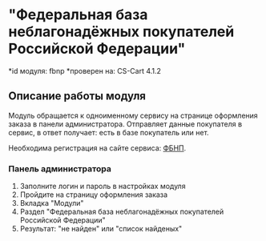 "Федеральная база неблагонадёжных покупателей Российской Федерации"
==============================

*id модуля: fbnp
*проверен на: CS-Cart 4.1.2 

Описание работы модуля
----------------------

Модуль обращается к одноименному сервису на странице оформления заказа в панели администратора. 
Отправляет данные покупателя в сервис, в ответ получает: есть в базе покупатель или нет.

Необходима регистрация на сайте сервиса: [ФБНП](http://fbnp.ru/ "ФБНП").

### Панель администратора

1. Заполните логин и пароль в настройках модуля
2. Пройдите на страницу оформления заказа
3. Вкладка "Модули" 
4. Раздел "Федеральная база неблагонадёжных покупателей Российской Федерации" 
5. Результат: "не найден" или "список найденых"


